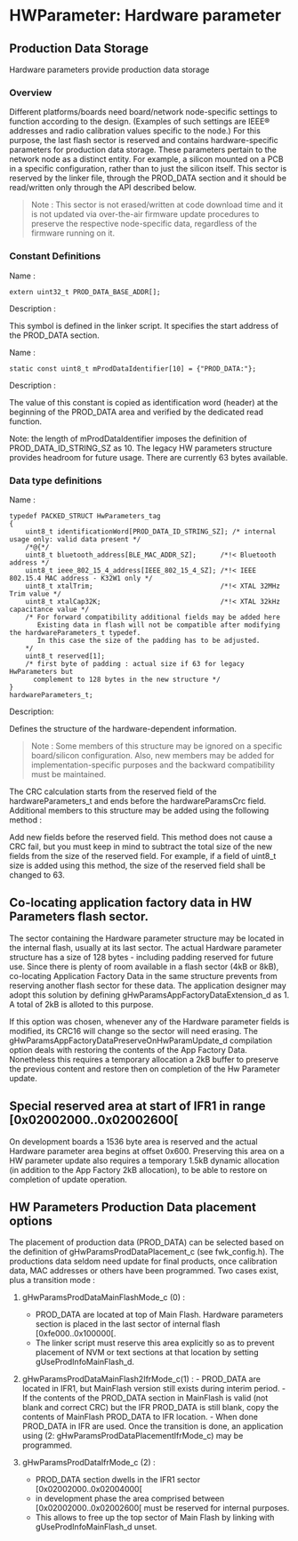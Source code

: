 # HWParameter: Hardware parameter
## Production Data Storage

Hardware parameters provide production data storage

### Overview

Different platforms/boards need board/network node-specific settings to function according to the design. (Examples of such settings are IEEE® addresses and radio calibration values specific to the node.) For this purpose, the last flash sector is reserved and contains hardware-specific parameters for production data storage. These parameters pertain to the network node as a distinct entity. For example, a silicon mounted on a PCB in a specific configuration, rather than to just the silicon itself. This sector is reserved by the linker file, through the PROD_DATA section and it should be read/written only through the API described below.

> Note :
This sector is not erased/written at code download time and it is not updated via over-the-air firmware update procedures to preserve the respective node-specific data, regardless of the firmware running on it.

### Constant Definitions

Name :

```
extern uint32_t PROD_DATA_BASE_ADDR[];
```

Description :

This symbol is defined in the linker script. It specifies the start address of the PROD_DATA section.

Name :

```
static const uint8_t mProdDataIdentifier[10] = {"PROD_DATA:"};
```

Description :

The value of this constant is copied as identification word (header) at the beginning of the PROD_DATA area and verified by the dedicated read function.


Note: the length of mProdDataIdentifier imposes the definition of PROD_DATA_ID_STRING_SZ as 10.
The legacy HW parameters structure provides headroom for future usage.
There are currently 63 bytes available.

### Data type definitions
Name :


```
typedef PACKED_STRUCT HwParameters_tag
{
    uint8_t identificationWord[PROD_DATA_ID_STRING_SZ]; /* internal usage only: valid data present */
    /*@{*/
    uint8_t bluetooth_address[BLE_MAC_ADDR_SZ];      /*!< Bluetooth address */
    uint8_t ieee_802_15_4_address[IEEE_802_15_4_SZ]; /*!< IEEE 802.15.4 MAC address - K32W1 only */
    uint8_t xtalTrim;                                /*!< XTAL 32MHz Trim value */
    uint8_t xtalCap32K;                              /*!< XTAL 32kHz capacitance value */
    /* For forward compatibility additional fields may be added here
       Existing data in flash will not be compatible after modifying the hardwareParameters_t typedef.
       In this case the size of the padding has to be adjusted.
    */
    uint8_t reserved[1];
    /* first byte of padding : actual size if 63 for legacy HwParameters but
      complement to 128 bytes in the new structure */
}
hardwareParameters_t;
```

Description:

Defines the structure of the hardware-dependent information.


> Note :
Some members of this structure may be ignored on a specific board/silicon configuration. Also, new members may be added for implementation-specific purposes and the backward compatibility must be maintained.

The CRC calculation starts from the reserved field of the hardwareParameters_t and ends before the hardwareParamsCrc field. Additional members to this structure may be added using the following method :

Add new fields before the reserved field. This method does not cause a CRC fail, but you must keep in mind to subtract the total size of the new fields from the size of the reserved field. For example, if a field of uint8_t size is added using this method, the size of the reserved field shall be changed to 63.

## Co-locating application factory data in HW Parameters flash sector.

The sector containing the Hardware parameter structure may be located in the internal flash, usually at its last sector.
The actual Hardware parameter structure has a size of 128 bytes - including padding reserved for future use.
Since there is plenty of room available in a flash sector (4kB or 8kB), co-locating Application Factory Data in the same structure prevents from reserving another flash sector for these data. The application designer may adopt this solution by defining gHwParamsAppFactoryDataExtension_d as 1.
A total of 2kB is alloted to this purpose.

If this option was chosen, whenever any of the Hardware parameter fields is modified, its CRC16 will change so the sector will need erasing. The gHwParamsAppFactoryDataPreserveOnHwParamUpdate_d compilation option deals with restoring the contents of the App Factory Data. Nonetheless this requires a temporary allocation a 2kB buffer to preserve the previous content and restore then on completion of the Hw Parameter update.

## Special reserved area at start of IFR1 in range [0x02002000..0x02002600[
On development boards a 1536 byte area is reserved and the actual Hardware parameter area begins at offset 0x600.
Preserving this area on a HW parameter update also requires a temporary 1.5kB dynamic allocation (in addition to the App Factory 2kB allocation), to be able to restore on completion of update operation.

## HW Parameters Production Data placement options

The placement of production data (PROD_DATA) can be selected based on the definition of gHwParamsProdDataPlacement_c (see fwk_config.h).
The productions data seldom need update for final products, once calibration data, MAC addresses or others have been programmed.
Two cases exist, plus a transition mode :

   1) gHwParamsProdDataMainFlashMode_c (0) :
      - PROD_DATA are located  at top of Main Flash. Hardware parameters section is placed in the last sector of internal flash [0xfe000..0x100000[.
      - The linker script must reserve this area explicitly so as to prevent placement of NVM or text sections at that location by setting gUseProdInfoMainFlash_d.

   2)  gHwParamsProdDataMainFlash2IfrMode_c(1) :
      - PROD_DATA are located in IFR1, but MainFlash version still exists during interim period.
      - If the contents of the PROD_DATA section in MainFlash is valid (not blank and correct CRC) but the IFR PROD_DATA is still blank, copy the contents of MainFlash PROD_DATA to IFR location.
      - When done PROD_DATA in IFR are used. Once the transition is done, an application using (2: gHwParamsProdDataPlacementIfrMode_c) may be programmed.
  
   3) gHwParamsProdDataIfrMode_c (2) :
      - PROD_DATA section dwells in the IFR1 sector [0x02002000..0x02004000[
      - in development phase the area comprised between [0x02002000..0x02002600[ must be reserved for internal purposes.
      - This allows to free up the top sector of Main Flash by linking with gUseProdInfoMainFlash_d unset.


